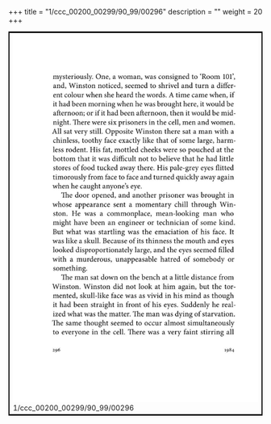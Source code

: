 +++
title = "1/ccc_00200_00299/90_99/00296"
description = ""
weight = 20
+++

<table style="border:2px solid black;max-width:800px;max-height:800px;" 
><tr><td>
<img class="center-fit-jpg"
src="/jpg_/out_jpg_1984__296.jpg">
1/ccc_00200_00299/90_99/00296
</img></td></tr></table>

